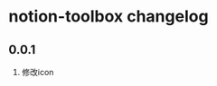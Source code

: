 <!--
 * @Author: Nicodemus nicodemusdu@gmail.com
 * @Date: 2022-10-29 16:19:04
 * @LastEditors: Nicodemus nicodemusdu@gmail.com
 * @LastEditTime: 2022-10-29 20:24:17
 * @FilePath: /notion-toolbox/CHANGELOG.md
 * @Description: 手动填写的更新列表, 版本号需要跟`package.json`中一致, 并且只记录 release的内容.
 * 
 * Copyright (c) 2022 by Nicodemus nicodemusdu@gmail.com, All Rights Reserved. 
-->
<!-- //!STARTERCONF Remove this file, this is used as the starter changelog -->

# notion-toolbox changelog

## 0.0.1
1. 修改icon

